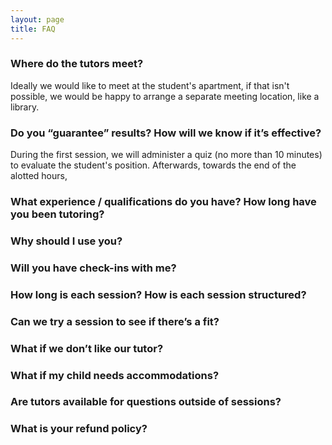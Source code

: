 ```yaml
---
layout: page
title: FAQ
---
```


### Where do the tutors meet?

Ideally we would like to meet at the student's apartment, if that isn't possible, we would be happy to arrange a separate meeting location, like a library.

### Do you “guarantee” results? How will we know if it’s effective?

During the first session, we will administer a quiz (no more than 10 minutes) to evaluate the student's position. Afterwards, towards the end of the alotted hours, 

### What experience / qualifications do you have? How long have you been tutoring?
### Why should I use you?
### Will you have check-ins with me?
### How long is each session? How is each session structured?
### Can we try a session to see if there’s a fit? 
### What if we don’t like our tutor?
### What if my child needs accommodations?
### Are tutors available for questions outside of sessions?
### What is your refund policy?